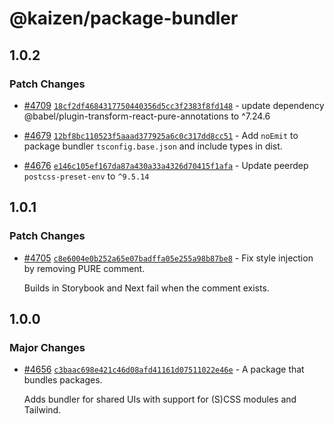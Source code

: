 # @kaizen/package-bundler

## 1.0.2

### Patch Changes

- [#4709](https://github.com/cultureamp/kaizen-design-system/pull/4709) [`18cf2df4684317750440356d5cc3f2383f8fd148`](https://github.com/cultureamp/kaizen-design-system/commit/18cf2df4684317750440356d5cc3f2383f8fd148) - update dependency @babel/plugin-transform-react-pure-annotations to ^7.24.6

- [#4679](https://github.com/cultureamp/kaizen-design-system/pull/4679) [`12bf8bc110523f5aaad377925a6c0c317dd8cc51`](https://github.com/cultureamp/kaizen-design-system/commit/12bf8bc110523f5aaad377925a6c0c317dd8cc51) - Add `noEmit` to package bundler `tsconfig.base.json` and include types in dist.

- [#4676](https://github.com/cultureamp/kaizen-design-system/pull/4676) [`e146c105ef167da87a430a33a4326d70415f1afa`](https://github.com/cultureamp/kaizen-design-system/commit/e146c105ef167da87a430a33a4326d70415f1afa) - Update peerdep `postcss-preset-env` to `^9.5.14`

## 1.0.1

### Patch Changes

- [#4705](https://github.com/cultureamp/kaizen-design-system/pull/4705) [`c8e6004e0b252a65e07badffa05e255a98b87be8`](https://github.com/cultureamp/kaizen-design-system/commit/c8e6004e0b252a65e07badffa05e255a98b87be8) - Fix style injection by removing PURE comment.

  Builds in Storybook and Next fail when the comment exists.

## 1.0.0

### Major Changes

- [#4656](https://github.com/cultureamp/kaizen-design-system/pull/4656) [`c3baac698e421c46d08afd41161d07511022e46e`](https://github.com/cultureamp/kaizen-design-system/commit/c3baac698e421c46d08afd41161d07511022e46e) - A package that bundles packages.

  Adds bundler for shared UIs with support for (S)CSS modules and Tailwind.
